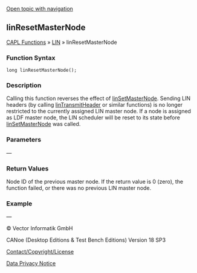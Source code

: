 [Open topic with navigation](../../../../../CANoeDEFamily.htm#Topics/CAPLFunctions/LIN/Functions/CAPLfunctionLINResetMasterNode.md)

## linResetMasterNode

[CAPL Functions](../../CAPLfunctions.md) » [LIN](../CAPLfunctionsLINOverview.md) » linResetMasterNode

### Function Syntax

```plaintext
long linResetMasterNode();
```

### Description

Calling this function reverses the effect of [linSetMasterNode](CAPLfunctionLINSetMasterNode.md). Sending LIN headers (by calling [linTransmitHeader](CAPLfunctionLINTransmitHeader.md) or similar functions) is no longer restricted to the currently assigned LIN master node. If a node is assigned as LDF master node, the LIN scheduler will be reset to its state before [linSetMasterNode](CAPLfunctionLINSetMasterNode.md) was called.

### Parameters

—

### Return Values

Node ID of the previous master node. If the return value is 0 (zero), the function failed, or there was no previous LIN master node.

### Example

—

© Vector Informatik GmbH

CANoe (Desktop Editions & Test Bench Editions) Version 18 SP3

[Contact/Copyright/License](../../../Shared/ContactCopyrightLicense.md)

[Data Privacy Notice](https://www.vector.com/int/en/company/get-info/privacy-policy/)